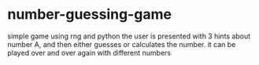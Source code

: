 # number-guessing-game
simple game using rng and python
the user is presented with 3 hints about number A, and then either guesses or calculates the number. 
it can be played over and over again with different numbers
